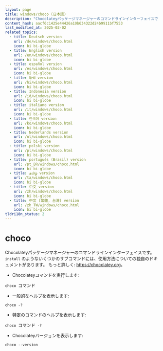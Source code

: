```yaml
---
layout: page
title: windows/choco (日本語)
description: "Chocolateyパッケージマネージャーのコマンドラインインターフェイスです。"
content_hash: aacf6c1425e44426a10b634322d24b9911bf7553
last_modified_at: 2025-03-02
related_topics:
  - title: Deutsch version
    url: /de/windows/choco.html
    icon: bi bi-globe
  - title: English version
    url: /en/windows/choco.html
    icon: bi bi-globe
  - title: español version
    url: /es/windows/choco.html
    icon: bi bi-globe
  - title: हिन्दी version
    url: /hi/windows/choco.html
    icon: bi bi-globe
  - title: Indonesia version
    url: /id/windows/choco.html
    icon: bi bi-globe
  - title: italiano version
    url: /it/windows/choco.html
    icon: bi bi-globe
  - title: 한국어 version
    url: /ko/windows/choco.html
    icon: bi bi-globe
  - title: Nederlands version
    url: /nl/windows/choco.html
    icon: bi bi-globe
  - title: polski version
    url: /pl/windows/choco.html
    icon: bi bi-globe
  - title: português (Brasil) version
    url: /pt_BR/windows/choco.html
    icon: bi bi-globe
  - title: தமிழ் version
    url: /ta/windows/choco.html
    icon: bi bi-globe
  - title: 中文 version
    url: /zh/windows/choco.html
    icon: bi bi-globe
  - title: 中文 (繁體, 台灣) version
    url: /zh_TW/windows/choco.html
    icon: bi bi-globe
tldri18n_status: 2
---
```

# choco

Chocolateyパッケージマネージャーのコマンドラインインターフェイスです。
`install` のようないくつかのサブコマンドには、使用方法についての独自のドキュメントがあります。
もっと詳しく: <https://chocolatey.org>。

- Chocolateyコマンドを実行します:

`choco `<span class="tldr-var badge badge-pill bg-dark-lm bg-white-dm text-white-lm text-dark-dm font-weight-bold">コマンド</span>

- 一般的なヘルプを表示します:

`choco -?`

- 特定のコマンドのヘルプを表示します:

`choco `<span class="tldr-var badge badge-pill bg-dark-lm bg-white-dm text-white-lm text-dark-dm font-weight-bold">コマンド</span>` -?`

- Chocolateyバージョンを表示します:

`choco --version`
